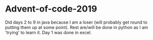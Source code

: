 # Advent-of-code-2019 
Did days 2 to 9 in java because I am a loser (will probably get round to putting them up at some point). Rest are/will be done in python as I am 'trying' to learn it.
Day 1 was done in excel.
